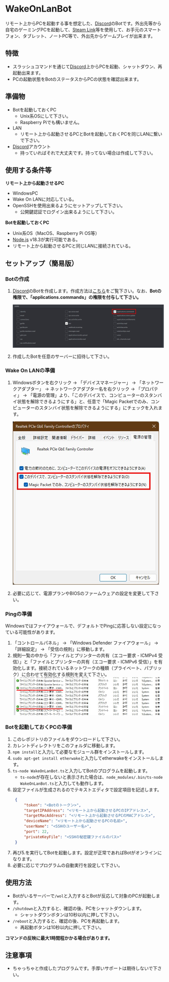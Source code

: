 # WakeOnLanBot
リモート上からPCを起動する事を想定した、[Discord](https://discord.com/)のBotです。外出先等から自宅のゲーミングPCを起動して、[Steam Link](https://store.steampowered.com/app/353380/Steam_Link/?l=japanese)等を使用して、お手元のスマートフォン、タブレット、ノートPC等で、外出先からゲームプレイが出来ます。

## 特徴
- スラッシュコマンドを通じて[Discord](https://discord.com/)上からPCを起動、シャットダウン、再起動出来ます。
- PCの起動状態をBotのステータスからPCの状態を確認出来ます。

## 準備物
- Botを起動しておくPC
  - Unix系OSにして下さい。
  - Raspberry Piでも構いません。
- LAN
  - リモート上から起動させるPCとBotを起動しておくPCを同じLANに繋いで下さい。
- [Discord](https://discord.com/)アカウント
  - 持っていればそれで大丈夫です。持ってない場合は作成して下さい。

## 使用する条件等
**リモート上から起動させるPC**
- WindowsPC
- Wake On LANに対応している。
- OpenSSHを使用出来るようにセットアップして下さい。
	- 公開鍵認証でログイン出来るようにして下さい。

**Botを起動しておくPC**
- Unix系OS（MacOS、Raspberry Pi OS等）
- [Node.js](https://nodejs.org/) v18.3が実行可能である。
- リモート上から起動させるPCと同じLANに接続されている。

## セットアップ（簡易版）
### Botの作成
1. [Discord](https://discord.com/)のBotを作成します。作成方法は[こちら](https://github.com/Gakuto1112/MinecraftDiscordChatSync#%E3%83%9C%E3%83%83%E3%83%88%E3%82%A2%E3%82%AB%E3%82%A6%E3%83%B3%E3%83%88%E3%81%AE%E4%BD%9C%E6%88%90%E6%96%B9%E6%B3%95)をご覧下さい。なお、**Botの権限で、「applications.commands」の権限を付与して下さい。**

	![Botにコマンドの権限を付与する](README_Images/コマンドの権限付与.jpg)

2. 作成したBotを任意のサーバーに招待して下さい。

### Wake On LANの準備
1. Windowsボタンを右クリック -> 「デバイスマネージャー」 -> 「ネットワークアダプター」 -> ネットワークアダプター名を右クリック -> 「プロパティ」 -> 「電源の管理」より、「このデバイスで、コンピューターのスタンバイ状態を解除できるようにする」と、任意で「Magic Packetでのみ、コンピューターのスタンバイ状態を解除できるようにする」にチェックを入れます。

	![ネットワークアダプターからの電源オンを有効化](README_Images/WOL有効化.jpg)

2. 必要に応じて、電源プランやBIOSのファームウェアの設定を変更して下さい。

### Pingの準備
Windowsではファイアウォールで、デフォルトでPingに応答しない設定になっている可能性があります。
1. 「コントロールパネル」 -> 「Windows Defender ファイアウォール」 -> 「詳細設定」 -> 「受信の規則」に移動します。
2. 規則一覧の中から「ファイルとプリンターの共有（エコー要求 - ICMPv4 受信）」と「ファイルとプリンターの共有（エコー要求 - ICMPv6 受信）」を有効化します。接続されているネットワークの種類（プライベート、パブリック）に合わせて有効化する規則を変えて下さい。
	![ファイアウォールの規則を有効にする](README_Images/規則の有効化.jpg)

### Botを起動しておくPCの準備
1. このレポジトリのファイルをダウンロードして下さい。
2. カレントディレクトリをこのフォルダに移動します。
3. ```npm install```と入力して必要なモジュール群をインストールします。
4. ```sudo apt-get install etherwake```と入力してetherwakeをインストールします。
5. ```ts-node WakeOnLanBot.ts```と入力してBotのプログラムを起動します。
   - ```ts-node```が存在しないと表示された場合は、```node_modules/.bin/ts-node WakeOnLanBot.ts```と入力しても動作します。
6. 設定ファイルが生成されるのでテキストエディタで設定項目を記述します。
   ```json
	{
		"token": "<Botのトークン>",
		"targetIPAddress": "<リモート上から起動させるPCのIPアドレス>",
		"targetMacAddress": "<リモート上から起動させるPCのMACアドレス>",
		"deviceName": "<リモート上から起動させるPCの名前>",
		"userName": "<SSHのユーザー名>",
    	"port": 22,
    	"privateKeyFile": "<SSHの秘密鍵ファイルのパス>"
	}
	```
7. 再び5.を実行してBotを起動します。設定が正常であればBotがオンラインになります。
8. 必要に応じでプログラムの自動実行を設定して下さい。

## 使用方法
- Botがいるサーバーで```/wol```と入力するとBotが反応して対象のPCが起動します。
- ```/shutdown```と入力すると、確認の後、PCをシャットダウンします。
	- シャットダウンボタンは10秒以内に押して下さい。
- ```/reboot```と入力すると、確認の後、PCを再起動します。
	- 再起動ボタンは10秒以内に押して下さい。

**コマンドの反映に最大1時間程かかる場合があります。**

## 注意事項
- ちゃっちゃと作成したプログラムです。手厚いサポートは期待しないで下さい。